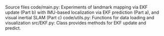 Source files
code/main.py: Experiments of landmark mapping via EKF update (Part b) with IMU-based localization via EKF prediction (Part a), and visual inertial SLAM (Part c)
code/utils.py: Functions for data loading and visualization
src/EKF.py: Class provides methods for EKF update and predict. 
